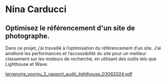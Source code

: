 # Nina Carducci 

## Optimisez le référencement d'un site de photographe.

Dans ce projet, j’ai travaillé à l’optimisation du référencement d’un site. 
J’ai amélioré les performances et l’accessibilité du site pour un meilleur classement sur les moteurs de recherche, en utilisant des outils tels que Lighthouse et Wave.


[terrenoire_yoonju_2_rapport_audit_lighthouse_03062024.pdf](https://github.com/user-attachments/files/16930549/terrenoire_yoonju_2_rapport_audit_lighthouse_03062024.pdf)
